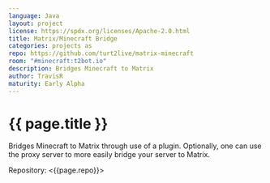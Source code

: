 ```yaml
---
language: Java
layout: project
license: https://spdx.org/licenses/Apache-2.0.html
title: Matrix/Minecraft Bridge
categories: projects as
repo: https://github.com/turt2live/matrix-minecraft
room: "#minecraft:t2bot.io"
description: Bridges Minecraft to Matrix
author: TravisR
maturity: Early Alpha
---
```


# {{ page.title }}
Bridges Minecraft to Matrix through use of a plugin. Optionally, one can use the proxy server to more easily bridge your server to Matrix.

Repository: <{{page.repo}}>
